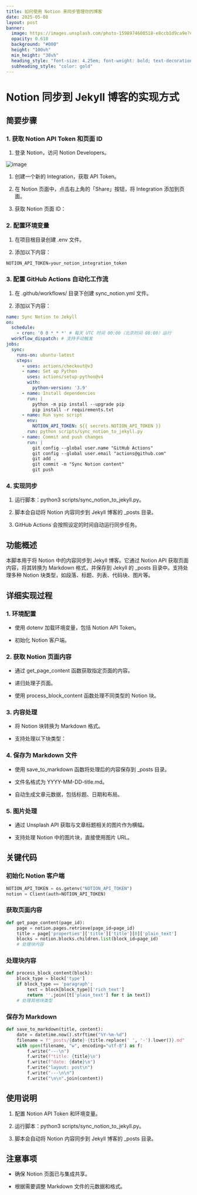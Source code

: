 ```yaml
---
title: 如何使用 Notion 来同步管理你的博客
date: 2025-05-08
layout: post
banner:
  image: https://images.unsplash.com/photo-1598974600518-e8ccb1d9ca9e?crop=entropy&cs=tinysrgb&fit=max&fm=jpg&ixid=M3w2OTIwMzJ8MHwxfHJhbmRvbXx8fHx8fHx8fDE3NDY3MTM5NDB8&ixlib=rb-4.1.0&q=80&w=1080
  opacity: 0.618
  background: "#000"
  height: "100vh"
  min_height: "38vh"
  heading_style: "font-size: 4.25em; font-weight: bold; text-decoration: underline"
  subheading_style: "color: gold"
---
```


# Notion 同步到 Jekyll 博客的实现方式

## 简要步骤

### 1. 获取 Notion API Token 和页面 ID

1. 登录 Notion，访问 Notion Developers。

![image](https://prod-files-secure.s3.us-west-2.amazonaws.com/a7a0cc5a-89b9-4cda-8686-1fba0ca52f40/d19c1afe-dea5-4312-9333-786b0ba83054/image.png?X-Amz-Algorithm=AWS4-HMAC-SHA256&X-Amz-Content-Sha256=UNSIGNED-PAYLOAD&X-Amz-Credential=ASIAZI2LB466WUZSI4RP%2F20250508%2Fus-west-2%2Fs3%2Faws4_request&X-Amz-Date=20250508T141900Z&X-Amz-Expires=3600&X-Amz-Security-Token=IQoJb3JpZ2luX2VjEM7%2F%2F%2F%2F%2F%2F%2F%2F%2F%2FwEaCXVzLXdlc3QtMiJHMEUCIAI%2FXlNWaOgceGQ5BKb1HEyHC1dYDjUx3U2bzKFfvXSSAiEAiUhgTBIQ1y9pw3j4eUllxCR9Ze5GYj2PjfWOIlgBTcMq%2FwMIdxAAGgw2Mzc0MjMxODM4MDUiDDfKkYdxt5TLMItCzSrcAzxVL9KXxcHfd9p%2BxkPiMtPI0yrP57m4VRfe4WWDLdxrHNeiLTYWaeiRRRo%2FCEbLrMY2K8ELdfOGFJVIa1%2Fxp4Amp4v6TLTM8H7vE2AwtpwaIq0T4rZ7d4RK9jA9fj65Rh%2BfavCCeHMgoTiG3zkFQBMpeLYVahquL4CVfc%2BBLS9vZhyDUqZlcu5Mmk5KVb5kV4wqTfhe24k8f%2BRr6wsr1vbMu6W9hEg7nKotJE3AmaOcLh%2BNLjEXej4dQ5TXgB0ca0WYf%2BFMSR43h6O8Mz%2FyGpEce4MCzd6phTEp6zBJAd9J3nLgX4ZSin74FQxDB5DXq3%2BMf3xc%2FVFM5huRo9DHkdN48p6dTSkNqNHo1SvYSFr0aBR%2BR5z40q20LUpI3CnDyNvQnWcXcr8HK40XtR%2BwBIfS9reVzoZYY4zqdrAUFyajo8XtpNBWyNxnauvbIXw3CPd7oOgU7aJvWdpp7qvFmVFy0m9sCcOshC4DPeOxMAvoLuDVLQZvbkH08RqeWvSZZgnoh0GEEWh5ymegqr%2Bk%2BOtM0t9YA9f8qjJdWZ8dzsXO4G8keQA%2Bv6rkKMTaoajYdfuT5LWYHxppwfPJOsswxG%2FWbcNNDdYXDThZ2YeFdonftxO7wymIxf8eET0aMLDl8sAGOqUB%2FjZTg2OsbfItkKDxteUs75T7X3z%2B2PCcI7b9mSkZVBdq7G0rDQz54R9jbkCtSo0hJAVfuS8705L0iqq8QtRW%2B7peqrC0UrejHqbhQnFgKwSV%2BhN5FDemj8WyNLj5PAXL0w%2BrOjUKk44ozThFUy0rZhAxBTaT39ok3v89VPAIk4ff%2FQuU%2Fs0FW3GV5CVn6EILbQeUaK2oziPfeT3AeIkk1kIp1S6x&X-Amz-Signature=709b3595cf4829e23f2bc3d26e8226c58be15113f1a5d3f32d9b7545d4b2dc31&X-Amz-SignedHeaders=host&x-id=GetObject)

1. 创建一个新的 Integration，获取 API Token。

1. 在 Notion 页面中，点击右上角的「Share」按钮，将 Integration 添加到页面。

1. 获取 Notion 页面 ID：


### 2. 配置环境变量

1. 在项目根目录创建 .env 文件。

1. 添加以下内容：

```javascript
NOTION_API_TOKEN=your_notion_integration_token
```

### 3. 配置 GitHub Actions 自动化工作流

1. 在 .github/workflows/ 目录下创建 sync_notion.yml 文件。

1. 添加以下内容：

```yaml
name: Sync Notion to Jekyll
on:
  schedule:
    - cron: '0 0 * * *' # 每天 UTC 时间 00:00（北京时间 08:00）运行
  workflow_dispatch: # 支持手动触发
jobs:
  sync:
    runs-on: ubuntu-latest
    steps:
      - uses: actions/checkout@v3
      - name: Set up Python
        uses: actions/setup-python@v4
        with:
          python-version: '3.9'
      - name: Install dependencies
        run: |
          python -m pip install --upgrade pip
          pip install -r requirements.txt
      - name: Run sync script
        env:
          NOTION_API_TOKEN: ${{ secrets.NOTION_API_TOKEN }}
        run: python scripts/sync_notion_to_jekyll.py
      - name: Commit and push changes
        run: |
          git config --global user.name "GitHub Actions"
          git config --global user.email "actions@github.com"
          git add .
          git commit -m "Sync Notion content"
          git push
```

### 4. 实现同步

1. 运行脚本：python3 scripts/sync_notion_to_jekyll.py。

1. 脚本会自动将 Notion 内容同步到 Jekyll 博客的 _posts 目录。

1. GitHub Actions 会按照设定的时间自动运行同步任务。

## 功能概述

本脚本用于将 Notion 中的内容同步到 Jekyll 博客。它通过 Notion API 获取页面内容，将其转换为 Markdown 格式，并保存到 Jekyll 的 _posts 目录中。支持处理多种 Notion 块类型，如段落、标题、列表、代码块、图片等。

## 详细实现过程

### 1. 环境配置

- 使用 dotenv 加载环境变量，包括 Notion API Token。

- 初始化 Notion 客户端。

### 2. 获取 Notion 页面内容

- 通过 get_page_content 函数获取指定页面的内容。

- 递归处理子页面。

- 使用 process_block_content 函数处理不同类型的 Notion 块。

### 3. 内容处理

- 将 Notion 块转换为 Markdown 格式。

- 支持处理以下块类型：


### 4. 保存为 Markdown 文件

- 使用 save_to_markdown 函数将处理后的内容保存到 _posts 目录。

- 文件名格式为 YYYY-MM-DD-title.md。

- 自动生成文章元数据，包括标题、日期和布局。

### 5. 图片处理

- 通过 Unsplash API 获取与文章标题相关的图片作为横幅。

- 支持处理 Notion 中的图片块，直接使用图片 URL。

## 关键代码

### 初始化 Notion 客户端

```python
NOTION_API_TOKEN = os.getenv("NOTION_API_TOKEN")
notion = Client(auth=NOTION_API_TOKEN)
```

### 获取页面内容

```python
def get_page_content(page_id):
    page = notion.pages.retrieve(page_id=page_id)
    title = page['properties']['title']['title'][0]['plain_text']
    blocks = notion.blocks.children.list(block_id=page_id)
    # 处理块内容
```

### 处理块内容

```python
def process_block_content(block):
    block_type = block['type']
    if block_type == 'paragraph':
        text = block[block_type]['rich_text']
        return ''.join([t['plain_text'] for t in text])
    # 处理其他块类型
```

### 保存为 Markdown

```python
def save_to_markdown(title, content):
    date = datetime.now().strftime("%Y-%m-%d")
    filename = f"_posts/{date}-{title.replace(' ', '-').lower()}.md"
    with open(filename, "w", encoding="utf-8") as f:
        f.write("---\n")
        f.write(f"title: {title}\n")
        f.write(f"date: {date}\n")
        f.write("layout: post\n")
        f.write("---\n\n")
        f.write("\n\n".join(content))
```

## 使用说明

1. 配置 Notion API Token 和环境变量。

1. 运行脚本：python3 scripts/sync_notion_to_jekyll.py。

1. 脚本会自动将 Notion 内容同步到 Jekyll 博客的 _posts 目录。

## 注意事项

- 确保 Notion 页面已与集成共享。

- 根据需要调整 Markdown 文件的元数据和格式。